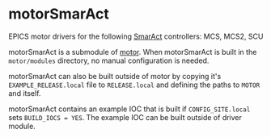# motorSmarAct
EPICS motor drivers for the following [SmarAct](http://www.smaract.com/) controllers: MCS, MCS2, SCU

motorSmarAct is a submodule of [motor](https://github.com/epics-modules/motor).  When motorSmarAct is built in the ``motor/modules`` directory, no manual configuration is needed.

motorSmarAct can also be built outside of motor by copying it's ``EXAMPLE_RELEASE.local`` file to ``RELEASE.local`` and defining the paths to ``MOTOR`` and itself.

motorSmarAct contains an example IOC that is built if ``CONFIG_SITE.local`` sets ``BUILD_IOCS = YES``.  The example IOC can be built outside of driver module.
